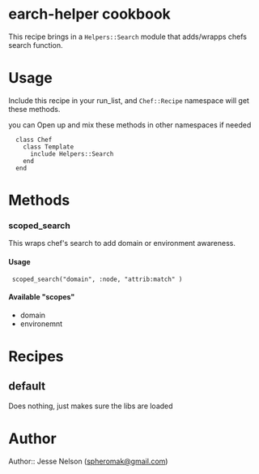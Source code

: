 # earch-helper cookbook
This recipe brings in a `Helpers::Search` module that adds/wrapps chefs search function.

# Usage
Include this recipe in your run_list, and `Chef::Recipe` namespace will get these methods.

you can Open up and mix these methods in other namespaces if needed
     
      class Chef
        class Template
          include Helpers::Search  
        end
      end

# Methods
### scoped_search

This wraps chef's search to add domain or environment awareness.

#### Usage 
     
     scoped_search("domain", :node, "attrib:match" )

#### Available "scopes"

* domain
* environemnt 

# Recipes
## default
  Does nothing, just makes sure the libs are loaded


# Author
Author:: Jesse Nelson (<spheromak@gmail.com>)
